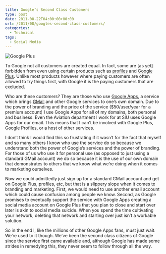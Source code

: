 ```yaml
---
title: Google’s Second Class Customers
type: post
date: 2011-08-22T04:00:00+00:00
url: /2011/08/googles-second-class-customers/
categories:
  - Technical
tags:
  - Social Media
---
```


![Google Plus](/images/2011/08/Google-Plus-Logo-207x225-1.jpg)

To Google not all customers are created equal. In fact, some are \[as yet\] forbidden from even using certain products such as [profiles](http://profiles.google.com "Google Profiles") and [Google Plus](http://plus.google.com "Google Plus"). Unlike most products however where paying customers are often allowed to try things first, with Google it is the paying customers that are excluded.

Who are these customers? They are those who use [Google Apps](https://workspace.google.com/ "Google Apps"), a service which brings [GMail](http://gmail.com "GMail") and other Google services to one’s own domain. Due to the power of branding and the price of the service ($50/user/year for a premium account) I use Google Apps for all of my domains, both personal and business. Even the Aviation department I work for at SIU uses Google Apps for our email. This means that I can’t be involved with Google Plus, Google Profiles, or a host of other services.

I don’t think I would find this so frustrating if it wasn’t for the fact that myself and so many others I know who use the service do so because we understand both the power of Google’s services and the power of branding. For those of us who use it for personal use (as opposed to just using a standard GMail account) we do so because it is the use of our own domain that demonstrates to others that we know what we’re doing when it comes to marketing ourselves.

Now we could admittedly just sign up for a standard GMail account and get on Google Plus, profiles, etc, but that is a slippery slope when it comes to branding and marketing. First, we would need to use another email account which could cause confusion among people we know. Second, as Google promises to eventually support the service with Google Apps creating a social media account on Google Plus that you plan to close and start over later is akin to social media suicide. When you spend the time cultivating your network, deleting that network and starting over just isn’t a workable solution.

So in the end I, like the millions of other Google Apps fans, must just wait. We’re used to it though. We’ve been the second class citizens of Google since the service first came available and, although Google has made some strides in remedying this, they never seem to follow through all the way.